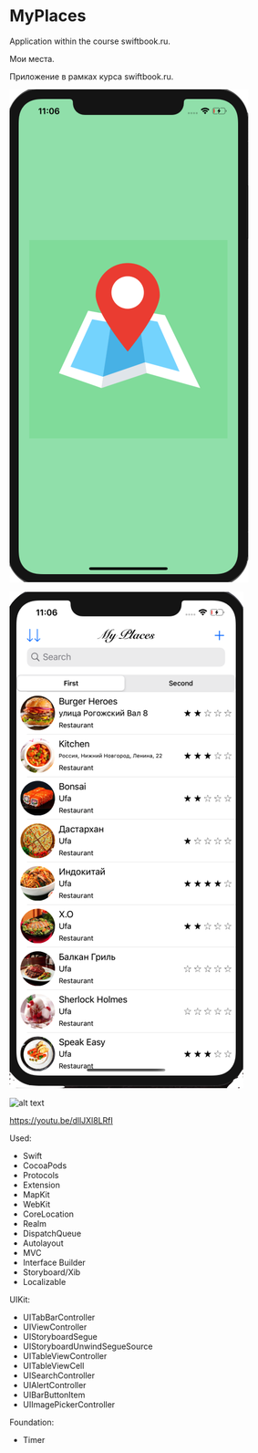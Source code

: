 # MyPlaces

Application within the course swiftbook.ru.

Мои места.

Приложение в рамках курса swiftbook.ru.

![alt text](Start.png "Стартовый экран")

![alt text](MainPage.png "Главный экран")

![alt text](MyPlaces2x.gif "Обзор")

https://youtu.be/dllJXl8LRfI

Used:
- Swift
- CocoaPods
- Protocols
- Extension
- MapKit
- WebKit
- CoreLocation
- Realm
- DispatchQueue
- Autolayout
- MVC
- Interface Builder
- Storyboard/Xib
- Localizable

UIKit:
- UITabBarController
- UIViewController
- UIStoryboardSegue
- UIStoryboardUnwindSegueSource
- UITableViewController
- UITableViewCell
- UISearchController
- UIAlertController
- UIBarButtonItem
- UIImagePickerController

Foundation:
- Timer
